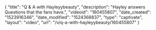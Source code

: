 {
    "title": "Q & A with Hayleyybeauty",
    "description": "Hayley answers Questions that the fans have.",
    "videoid": "160455807",
    "date_created": "1523916346",
    "date_modified": "1524368837",
    "type": "captivate",
    "layout": "video",
    "url": "\/v\/q-a-with-hayleyybeauty\/160455807"
}
